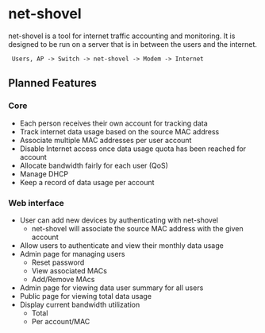 net-shovel
==========

net-shovel is a tool for internet traffic accounting and monitoring.
It is designed to be run on a server that is in between the users and the internet.

` Users, AP -> Switch -> net-shovel -> Modem -> Internet`

## Planned Features
### Core
- Each person receives their own account for tracking data
- Track internet data usage based on the source MAC address
- Associate multiple MAC addresses per user account
- Disable Internet access once data usage quota has been reached for account
- Allocate bandwidth fairly for each user (QoS)
- Manage DHCP
- Keep a record of data usage per account

### Web interface
- User can add new devices by authenticating with net-shovel
	- net-shovel will associate the source MAC address with the given account
- Allow users to authenticate and view their monthly data usage
- Admin page for managing users
	- Reset password
	- View associated MACs
	- Add/Remove MAcs
- Admin page for viewing data user summary for all users
- Public page for viewing total data usage
- Display current bandwidth utilization
	- Total
	- Per account/MAC
